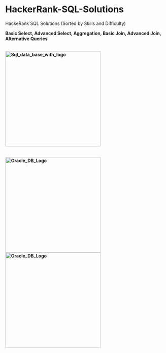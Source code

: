 # HackerRank-SQL-Solutions
HackeRank SQL Solutions (Sorted by Skills and Difficulty)

<b> Basic Select, Advanced Select, Aggregation, Basic Join, Advanced Join, Alternative Queries <b>

<br>
<div>
<img src="https://github.com/user-attachments/assets/6c869b23-329a-4135-9b1d-2045cabd33a6" width="300" alt="Sql_data_base_with_logo">
</div>
<br>
<br>

<div>
<img src="https://github.com/user-attachments/assets/c7fe05be-de85-44ed-afd6-188620a42e32" width="300" alt="Oracle_DB_Logo">
</div>

<div>
<img src="https://github.com/user-attachments/assets/304f82e5-3d35-49f4-9760-5236b766823d" width="300" alt="Oracle_DB_Logo">
</div>
